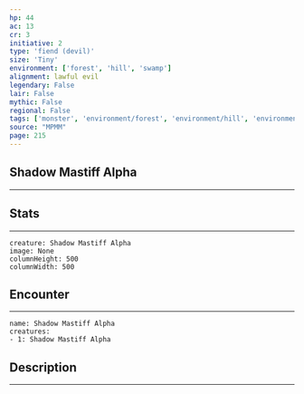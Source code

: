 ```yaml
---
hp: 44
ac: 13
cr: 3
initiative: 2
type: 'fiend (devil)'    
size: 'Tiny'
environment: ['forest', 'hill', 'swamp']
alignment: lawful evil
legendary: False
lair: False
mythic: False
regional: False
tags: ['monster', 'environment/forest', 'environment/hill', 'environment/swamp']
source: "MPMM"
page: 215
---
```


## Shadow Mastiff Alpha
---



## Stats
---

```statblock
creature: Shadow Mastiff Alpha
image: None
columnHeight: 500
columnWidth: 500
```

## Encounter
---

```encounter-table
name: Shadow Mastiff Alpha
creatures:
- 1: Shadow Mastiff Alpha
```

## Description
---




